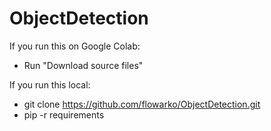 # ObjectDetection
If you run this on Google Colab:
- Run "Download source files"

If you run this local:
- git clone https://github.com/flowarko/ObjectDetection.git
- pip -r requirements
